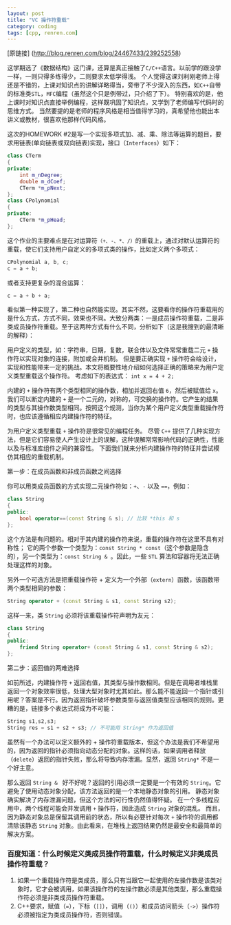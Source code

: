 ```yaml
---
layout: post
title: "VC 操作符重载"
category: coding
tags: [cpp, renren.com]
---
```


[原链接] (http://blog.renren.com/blog/24467433/239252558)

这学期选了《数据结构》这门课，还算是真正接触了`C/C++`语言。以前学的跟没学一样，一则只得多练得少，二则要求太低学得浅。
个人觉得这课刘利刚老师上得还是不错的，上课对知识点的讲解详略得当，旁带了不少深入的东西，如`C++`自带的标准类`STL`，`MFC`编程（虽然这个只是例带过，只介绍了下）。
特别喜欢的是，他上课时对知识点直接举例编程，这样既巩固了知识点，又学到了老师编写代码时的思维方式。
当然要提的是老师的程序风格是相当值得学习的，真希望他也能出本讲义或教材，很喜欢他那样代码风格。

这次的HOMEWORK #2是写一个实现多项式加、减、乘、除法等运算的题目，要求用链表(单向链表或双向链表)实现，接口（`Interfaces`）如下：

```cpp
class CTerm
{
private:
    int m_nDegree;
    double m_dCoef;
    CTerm *m_pNext;
};
class CPolynomial
{
private:
    CTerm *m_pHead;
};
```

这个作业的主要难点是在对运算符`（+、-、*、/）`的重载上，通过对默认运算符的重载，使它们支持用户自定义的多项式类的操作，比如定义两个多项式：

```cpp
CPolynomial a, b, c;
c = a + b;
```

或者支持更复杂的混合运算：

```cpp
c = a + b + a;
```

看似第一种实现了，第二种也自然能实现。其实不然，这要看你的操作符重载用的是什么方式，方式不同，效果也不同。大致分两类：一是成员操作符重载，二是非类成员操作符重载。至于这两种方式有什么不同，分析如下（这是我搜到的最清晰的解释）：

用户定义的类型，如：字符串，日期，复数，联合体以及文件常常重载二元 `+` 操作符以实现对象的连接，附加或合并机制。
但是要正确实现 `+` 操作符会给设计，实现和性能带来一定的挑战。本文将概要性地介绍如何选择正确的策略来为用户定义类型重载这个操作符。
考虑如下的表达式： `int x = 4 + 2;`

内建的 `+` 操作符有两个类型相同的操作数，相加并返回右值 `6`，然后被赋值给 `x`。我们可以断定内建的 `+` 是一个二元的，对称的，可交换的操作符。它产生的结果的类型与其操作数类型相同。按照这个规测，当你为某个用户定义类型重载操作符时，也应该遵循相应内建操作符的特征。

为用户定义类型重载 `+` 操作符是很常见的编程任务。
尽管 `C++` 提供了几种实现方法，但是它们容易使人产生设计上的误解，这种误解常常影响代码的正确性，性能以及与标准库组件之间的兼容性。
下面我们就来分析内建操作符的特征并尝试模仿其相应的重载机制。

第一步：在成员函数和非成员函数之间选择

你可以用类成员函数的方式实现二元操作符如：`+`、`-` 以及 `==`，例如：

```cpp
class String
{
public:
    bool operator==(const String & s); // 比较 *this 和 s
};
```

这个方法是有问题的。相对于其内建的操作符来说，重载的操作符在这里不具有对称性；
它的两个参数一个类型为：`const String * const`（这个参数是隐含的），另一个类型为：`const String & `。因此，一些 `STL` 算法和容器将无法正确处理这样的对象。

另外一个可选方法是把重载操作符 + 定义为一个外部（`extern`）函数，该函数带两个类型相同的参数：


```cpp
String operator + (const String & s1, const String s2);
```

这样一来，类 `String` 必须将该重载操作符声明为友元：

```cpp
class String
{
public:
    friend String operator+ (const String & s1, const String & s2);
};
```

第二步：返回值的两难选择

如前所述，内建操作符 `+` 返回右值，其类型与操作数相同。但是在调用者堆栈里返回一个对象效率很低，处理大型对象时尤其如此。那么能不能返回一个指针或引用呢？答案是不行。因为返回指针破坏参数类型与返回值类型应该相同的规则。更糟的是，链接多个表达式将成为不可能：

```cpp
String s1,s2,s3;
String res = s1 + s2 + s3; // 不可能用 String* 作为返回值
```

虽然有一个办法可以定义额外的 + 操作符重载版本，但这个办法是我们不希望用的，因为返回的指针必须指向动态分配的对象。这样的话，如果调用者释放（`delete`）返回的指针失败，那么将导致内存泄漏。显然，返回 `String*` 不是一个好主意。

那么返回 `String & ` 好不好呢？返回的引用必须一定要是一个有效的 `String`。它避免了使用动态对象分配，该方法返回的是一个本地静态对象的引用。
静态对象确实解决了内存泄漏问题，但这个方法的可行性仍然值得怀疑。
在一个多线程应用中，两个线程可能会并发调用 `+` 操作符，因此造成 `String` 对象的混乱。
而且，因为静态对象总是保留其调用前的状态，所以有必要针对每次 `+` 操作符的调用都清除该静态 `String` 对象。由此看来，在堆栈上返回结果仍然是最安全和最简单的解决方案。

### 百度知道：什么时候定义类成员操作符重载，什么时候定义非类成员操作符重载？

1. 如果一个重载操作符是类成员，那么只有当跟它一起使用的左操作数是该类对象时，它才会被调用，如果该操作符的左操作数必须是其他类型，那么重载操作符必须是非类成员操作符重载。
2. C++要求，赋值（`=`），下标（`[]`），调用（`()`）和成员访问箭头（`->`）操作符必须被指定为类成员操作符，否则错误。
